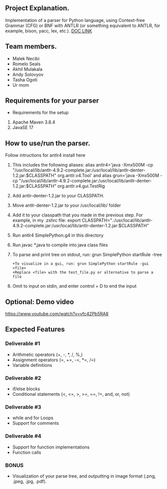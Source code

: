 ## Project Explanation. 
Implementation of a parser for Python language, using Context-free Grammar (CFG) or BNF with ANTLR (or something equivalent to ANTLR, for example, bison, yacc, lex, etc.). [DOC LINK](https://umsystem.instructure.com/courses/113343/files/14720691?module_item_id=5446317)

## Team members. 
* Malek Necibi
* Romelo Seals
* Akhil Mulakala
* Andy Solovyov
* Tasha Ogoti
* Ur mom


## Requirements for your parser
* Requirements for the setup
1. Apache Maven 3.8.4
2. JavaSE 17

## How to use/run the parser. 
Follow intructions for antlr4 install here
1. This includes the following aliases: alias antlr4='java -Xmx500M -cp "/usr/local/lib/antlr-4.9.2-complete.jar:/usr/local/lib/antlr-denter-1.2.jar:$CLASSPATH" org.antlr.v4.Tool' and alias grun='java -Xmx500M -cp "/usr/local/lib/antlr-4.9.2-complete.jar:/usr/local/lib/antlr-denter-1.2.jar:$CLASSPATH" org.antlr.v4.gui.TestRig
2. Add antlr-denter-1.2.jar to your CLASSPATH.
3. Move antlr-denter-1.2.jar to your /usr/local/lib/ folder
4. Add it to your classpath that you made in the previous step. For example, in my .zshrc file: export CLASSPATH=".:/usr/local/lib/antlr-4.9.2-complete.jar:/usr/local/lib/antlr-denter-1.2.jar:$CLASSPATH"
5. Run antlr4 SimplePython.g4 in this directory
6. Run javac *.java to compile into java class files
7. To parse and print tree on stdout, run: grun SimplePython startRule -tree <file>
       
       +To visualize in a gui, run: grun SimplePython startRule -gui <file>
       +Replace <file> with the test_file.py or alternative to parse a file
 8. Omit <file> to input on stdin, and enter control + D to end the input

## Optional: Demo video 
https://www.youtube.com/watch?v=vfc42Pb5RA8


## Expected Features
### Deliverable #1
* Arithmetic operators (+, -, *, /, %,) 
* Assignment operators (=, +=, -=, *=, /=) 
* Variable definitions 
 
### Deliverable #2 
* if/else blocks 
* Conditional statements (<, <=, >, >=, ==, !=, 
and, or, not) 

### Deliverable #3 
* while and for Loops 
* Support for comments 

### Deliverable #4 
* Support for function implementations 
* Function calls 

### BONUS
* Visualization of your parse tree, and 
outputting in image format (.png, .jpeg, .jpg, 
.pdf). 
